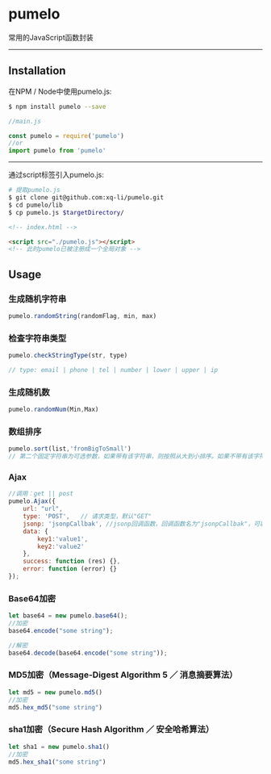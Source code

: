 # pumelo

常用的JavaScript函数封装

***

## Installation
在NPM / Node中使用pumelo.js:
```bash
$ npm install pumelo --save
```

```javascript
//main.js

const pumelo = require('pumelo')
//or
import pumelo from 'pumelo'
```

*** 

通过script标签引入pumelo.js:
```bash
# 提取pumelo.js
$ git clone git@github.com:xq-li/pumelo.git
$ cd pumelo/lib
$ cp pumelo.js $targetDirectory/
```

```html
<!-- index.html -->

<script src="./pumelo.js"></script>
<!-- 此时pumelo已被注册成一个全局对象 -->
```


## Usage

### 生成随机字符串
```javascript
pumelo.randomString(randomFlag, min, max)
```

### 检查字符串类型
```javascript
pumelo.checkStringType(str, type)

// type: email | phone | tel | number | lower | upper | ip

```

### 生成随机数
```javascript
pumelo.randomNum(Min,Max)
```

### 数组排序
```javascript
pumelo.sort(list,'fromBigToSmall')
// 第二个固定字符串为可选参数，如果带有该字符串，则按照从大到小排序。如果不带有该字符串，则按照从小到大排序。
```

### Ajax
```javascript
//调用：get || post
pumelo.Ajax({
    url: "url",
    type: 'POST',   // 请求类型，默认"GET"
    jsonp: 'jsonpCallbak', //jsonp回调函数，回调函数名为"jsonpCallbak"，可以设置为合法的字符串。添加此option会使用jsonp请求跨域数据
    data: {
        key1:'value1',
        key2:'value2'
    },
    success: function (res) {},
    error: function (error) {}
});
```

### Base64加密
```javascript
let base64 = new pumelo.base64();
//加密
base64.encode("some string");

//解密
base64.decode(base64.encode("some string"));
```

### MD5加密（Message-Digest Algorithm 5 ／ 消息摘要算法）
```javascript
let md5 = new pumelo.md5()
//加密
md5.hex_md5("some string")
```

### sha1加密（Secure Hash Algorithm ／ 安全哈希算法）
```javascript
let sha1 = new pumelo.sha1()
//加密
md5.hex_sha1("some string")
```